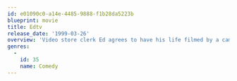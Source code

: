 ```yaml
---
id: e01090c0-a14e-4485-9888-f1b28da5223b
blueprint: movie
title: Edtv
release_date: '1999-03-26'
overview: 'Video store clerk Ed agrees to have his life filmed by a camera crew for a tv network.'
genres:
  -
    id: 35
    name: Comedy
---
```

